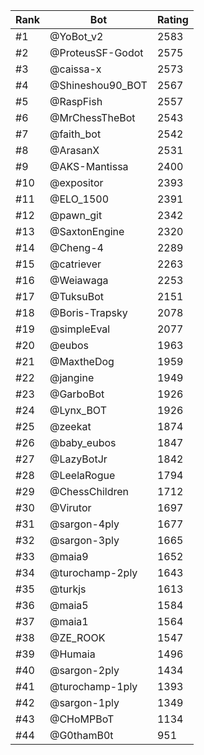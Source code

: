 Rank|Bot|Rating
---|---|---
#1|@YoBot_v2|2583
#2|@ProteusSF-Godot|2575
#3|@caissa-x|2573
#4|@Shineshou90_BOT|2567
#5|@RaspFish|2557
#6|@MrChessTheBot|2543
#7|@faith_bot|2542
#8|@ArasanX|2531
#9|@AKS-Mantissa|2400
#10|@expositor|2393
#11|@ELO_1500|2391
#12|@pawn_git|2342
#13|@SaxtonEngine|2320
#14|@Cheng-4|2289
#15|@catriever|2263
#16|@Weiawaga|2253
#17|@TuksuBot|2151
#18|@Boris-Trapsky|2078
#19|@simpleEval|2077
#20|@eubos|1963
#21|@MaxtheDog|1959
#22|@jangine|1949
#23|@GarboBot|1926
#24|@Lynx_BOT|1926
#25|@zeekat|1874
#26|@baby_eubos|1847
#27|@LazyBotJr|1842
#28|@LeelaRogue|1794
#29|@ChessChildren|1712
#30|@Virutor|1697
#31|@sargon-4ply|1677
#32|@sargon-3ply|1665
#33|@maia9|1652
#34|@turochamp-2ply|1643
#35|@turkjs|1613
#36|@maia5|1584
#37|@maia1|1564
#38|@ZE_ROOK|1547
#39|@Humaia|1496
#40|@sargon-2ply|1434
#41|@turochamp-1ply|1393
#42|@sargon-1ply|1349
#43|@CHoMPBoT|1134
#44|@G0thamB0t|951
